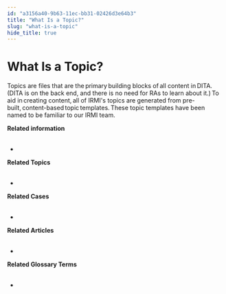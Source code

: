 ```yaml
---
id: "a3156a40-9b63-11ec-bb31-02426d3e64b3"
title: "What Is a Topic?"
slug: "what-is-a-topic"
hide_title: true
---
```


# <a id="concept-2240" class="anchor_top_offset"/><a id="ariaid-title1" class="anchor_top_offset"/>What Is a Topic?

<p xmlns="http://www.w3.org/1999/xhtml" className="shortdesc"> </p> 
<p xmlns="http://www.w3.org/1999/xhtml" className="p">Topics are files that are the primary building blocks of all content in DITA. (DITA is on the back end, and there is no need for RAs to learn about it.) To aid in creating content, all of IRMI's topics are generated from pre-built, content-based topic templates. These topic templates have been named to be familiar to our IRMI team. </p> 
<div>   <nav xmlns="http://www.w3.org/1999/xhtml" role="navigation" className="related-links"><div className="linklist relinfo"><strong>Related information</strong><br /><br /><ul className="linklist"><li className="linklist"><a className="link" /></li></ul></div><div className="linklist Related_Topics"><a className="link"><strong>Related Topics</strong><br /><br /></a><ul className="linklist"><a className="link" /><li className="linklist"><a className="link" /><a className="link" /></li></ul></div><div className="linklist Related_Cases"><a className="link"><strong>Related Cases</strong><br /><br /></a><ul className="linklist"><a className="link" /><li className="linklist"><a className="link" /><a className="link" /></li></ul></div><div className="linklist Related_Articles"><a className="link"><strong>Related Articles</strong><br /><br /></a><ul className="linklist"><a className="link" /><li className="linklist"><a className="link" /><a className="link" /></li></ul></div><div className="linklist Related_Glossary"><a className="link"><strong>Related Glossary Terms</strong><br /><br /></a><ul className="linklist"><a className="link" /><li className="linklist"><a className="link" /><a className="link" /></li></ul></div></nav><a className="link">   </a></div> 
